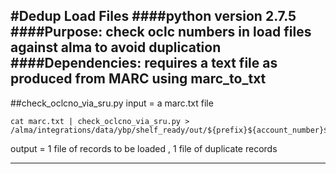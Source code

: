 #Dedup Load Files
####python version 2.7.5
####Purpose: check oclc numbers in load files against alma to avoid duplication
####Dependencies: requires a text file as produced from MARC using marc_to_txt
-------------------------------------------------------------------------------
##check_oclcno_via_sru.py
input = a marc.txt file

```
cat marc.txt | check_oclcno_via_sru.py > /alma/integrations/data/ybp/shelf_ready/out/${prefix}${account_number}${today_date}.mrc
```

output = 1 file of records to be loaded , 1 file of duplicate records

------------------------------------------------
